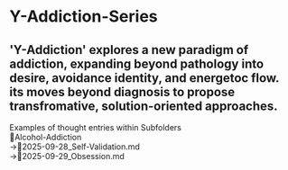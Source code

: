# Y-Addiction-Series
'Y-Addiction' explores a new paradigm of addiction, expanding beyond pathology into desire, avoidance identity, and energetoc flow.
its moves beyond diagnosis to propose transfromative, solution-oriented approaches.
------
Examples of thought entries within Subfolders  
📂Alcohol-Addiction  
     ->📂2025-09-28_Self-Validation.md  
     ->📂2025-09-29_Obsession.md  
